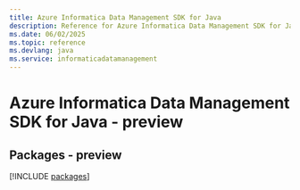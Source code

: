 ```yaml
---
title: Azure Informatica Data Management SDK for Java
description: Reference for Azure Informatica Data Management SDK for Java
ms.date: 06/02/2025
ms.topic: reference
ms.devlang: java
ms.service: informaticadatamanagement
---
```

# Azure Informatica Data Management SDK for Java - preview
## Packages - preview
[!INCLUDE [packages](informatica-data-management-index.md)]